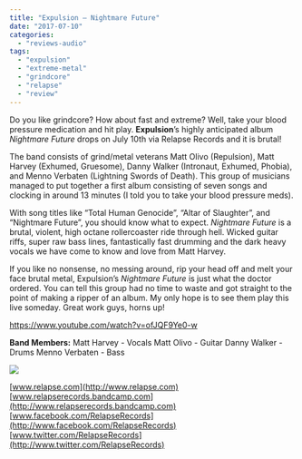 ```yaml
---
title: "Expulsion – Nightmare Future"
date: "2017-07-10"
categories: 
  - "reviews-audio"
tags: 
  - "expulsion"
  - "extreme-metal"
  - "grindcore"
  - "relapse"
  - "review"
---
```


Do you like grindcore? How about fast and extreme? Well, take your blood pressure medication and hit play. **Expulsion**’s highly anticipated album _Nightmare Future_ drops on July 10th via Relapse Records and it is brutal!

The band consists of grind/metal veterans Matt Olivo (Repulsion), Matt Harvey (Exhumed, Gruesome), Danny Walker (Intronaut, Exhumed, Phobia), and Menno Verbaten (Lightning Swords of Death). This group of musicians managed to put together a first album consisting of seven songs and clocking in around 13 minutes (I told you to take your blood pressure meds).

With song titles like “Total Human Genocide”, “Altar of Slaughter”, and “Nightmare Future”, you should know what to expect. _Nightmare Future_ is a brutal, violent, high octane rollercoaster ride through hell. Wicked guitar riffs, super raw bass lines, fantastically fast drumming and the dark heavy vocals we have come to know and love from Matt Harvey.

If you like no nonsense, no messing around, rip your head off and melt your face brutal metal, Expulsion’s _Nightmare Future_ is just what the doctor ordered. You can tell this group had no time to waste and got straight to the point of making a ripper of an album. My only hope is to see them play this live someday. Great work guys, horns up!

https://www.youtube.com/watch?v=ofJQF9Ye0-w

**Band Members:** Matt Harvey - Vocals Matt Olivo - Guitar Danny Walker - Drums Menno Verbaten - Bass

![](https://hellbound.ca/wp-content/uploads/2017/07/Expulsion.jpg)

[www.relapse.com](http://www.relapse.com) [www.relapserecords.bandcamp.com](http://www.relapserecords.bandcamp.com) [www.facebook.com/RelapseRecords](http://www.facebook.com/RelapseRecords) [www.twitter.com/RelapseRecords](http://www.twitter.com/RelapseRecords)
